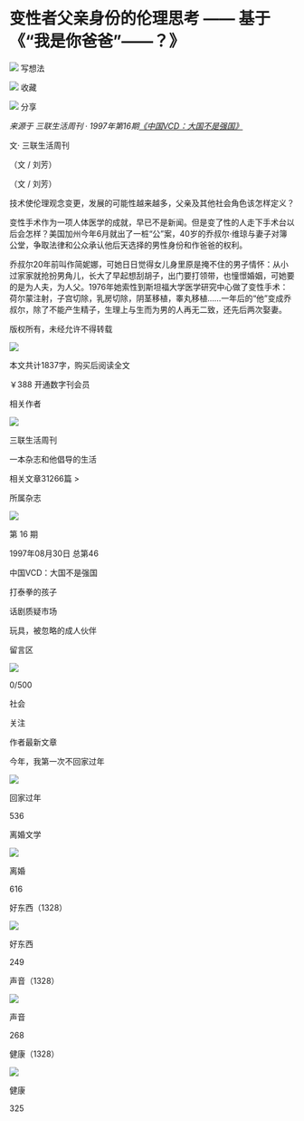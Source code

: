 # 变性者父亲身份的伦理思考 —— 基于《“我是你爸爸”——？》

![](/_nuxt/img/side-comment.ac0c5a1.png) 写想法

![](/_nuxt/img/notCollect.232c498.png) 收藏

![](/_nuxt/img/share-selected.adbbe60.png) 分享

_来源于 三联生活周刊 · 1997年第16期[《中国VCD：大国不是强国》](/magazine/1129)_

文· 三联生活周刊

（文 / 刘芳）

（文 / 刘芳）

技术使伦理观念变更，发展的可能性越来越多，父亲及其他社会角色该怎样定义？

变性手术作为一项人体医学的成就，早已不是新闻。但是变了性的人走下手术台以后会怎样？美国加州今年6月就出了一桩“公”案，40岁的乔叔尔·维琼与妻子对簿公堂，争取法律和公众承认他后天选择的男性身份和作爸爸的权利。

乔叔尔20年前叫作简妮娜，可她日日觉得女儿身里原是掩不住的男子情怀：从小过家家就抢扮男角儿，长大了早起想刮胡子，出门要打领带，也憧憬婚姻，可她要的是为人夫，为人父。1976年她索性到斯坦福大学医学研究中心做了变性手术：荷尔蒙注射，子宫切除，乳房切除，阴茎移植，睾丸移植……一年后的“他”变成乔叔尔，除了不能产生精子，生理上与生而为男的人再无二致，还先后两次娶妻。

版权所有，未经允许不得转载

![](/_nuxt/img/read_tips.d59a834.png)

本文共计1837字，购买后阅读全文

￥388 开通数字刊会员

相关作者

![](http://zdimg.lifeweek.com.cn/bg/20170221/1487650671126dplhz.jpg?x-oss-process=image/resize,w_160,h_160)

三联生活周刊

一本杂志和他倡导的生活

相关文章31266篇 >

所属杂志

![](http://image.ku.lifeweek.com.cn/cover/1_46.jpg?x-oss-process=image/resize,w_372,h_488)

第 16 期

1997年08月30日 总第46

中国VCD：大国不是强国

打泰拳的孩子

话剧质疑市场

玩具，被忽略的成人伙伴

留言区

![](http://zdimg.lifeweek.com.cn/bg/20210528/1622191723831yxclu.png?x-oss-process=image/resize,w_100,h_100)

0/500

社会

关注

作者最新文章

今年，我第一次不回家过年

![](http://zdimg.lifeweek.com.cn/bg/20250225/1740463499549qxoht.jpg!pdPic?x-oss-process=image/resize,w_132,h_132)

回家过年

536

离婚文学

![](http://zdimg.lifeweek.com.cn/bg/20250225/1740446906467mrwzu.jpg!pdPic?x-oss-process=image/resize,w_132,h_132)

离婚

616

好东西（1328）

![](http://zdmobile.lifeweek.com.cn/zd_manage/images/article-cover-default.jpg?x-oss-process=image/resize,w_132,h_132)

好东西

249

声音（1328）

![](http://zdimg.lifeweek.com.cn/bg/20250225/1740444447899xaoqq.jpg!pdPic?x-oss-process=image/resize,w_132,h_132)

声音

268

健康（1328）

![](http://zdimg.lifeweek.com.cn/bg/20250225/1740444332641yaiyf.jpg!pdPic?x-oss-process=image/resize,w_132,h_132)

健康

325
